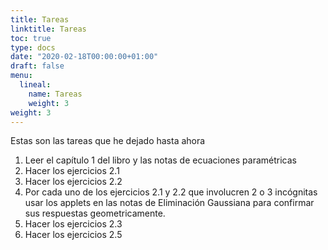 ```yaml
---
title: Tareas
linktitle: Tareas
toc: true
type: docs
date: "2020-02-18T00:00:00+01:00"
draft: false
menu:
  lineal:
    name: Tareas
    weight: 3
weight: 3
---
```



Estas son las tareas que he dejado hasta ahora 

  1. Leer el capítulo 1 del libro y las notas de ecuaciones paramétricas
  2. Hacer los ejercicios 2.1
  3. Hacer los ejercicios 2.2
  4. Por cada uno de los ejercicios 2.1 y 2.2 que involucren 2 o 3 incógnitas usar los applets en las notas de Eliminación Gaussiana para confirmar sus respuestas geometricamente.
  5. Hacer los ejercicios 2.3
  6. Hacer los ejercicios 2.5
